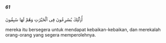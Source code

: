 ##### 61

<span class="ayah">أُو۟لَٰٓئِكَ يُسَٰرِعُونَ فِى ٱلْخَيْرَٰتِ وَهُمْ لَهَا سَٰبِقُونَ</span>

<span class="ayah_translation">mereka itu bersegera untuk mendapat kebaikan-kebaikan, dan merekalah orang-orang yang segera memperolehnya.</span>
